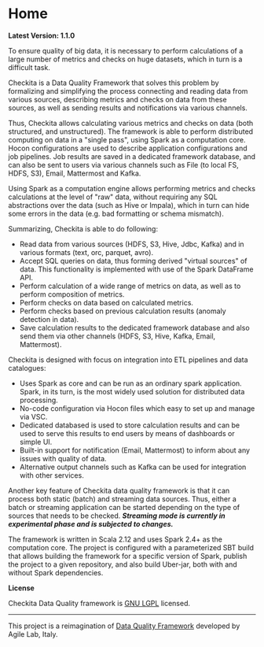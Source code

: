 # Home

**Latest Version: 1.1.0**

To ensure quality of big data, it is necessary to perform calculations of a large number of metrics and checks
on huge datasets, which in turn is a difficult task.

Checkita is a Data Quality Framework that solves this problem by formalizing and simplifying the process connecting
and reading data from various sources, describing metrics and checks on data from these sources, 
as well as sending results and notifications via various channels.

Thus, Checkita allows calculating various metrics and checks on data (both structured, and unstructured).
The framework is able to perform distributed computing on data in a "single pass", using Spark as a computation core.
Hocon configurations are used to describe application configurations and job pipelines.
Job results are saved in a dedicated framework database, and can also be sent to users via various channels such
as File (to local FS, HDFS, S3), Email, Mattermost and Kafka.

Using Spark as a computation engine allows performing metrics and checks calculations at the level of "raw" data,
without requiring any SQL abstractions over the data (such as Hive or Impala),
which in turn can hide some errors in the data (e.g. bad formatting or schema mismatch).

Summarizing, Checkita is able to do following:

* Read data from various sources (HDFS, S3, Hive, Jdbc, Kafka) and in various formats (text, orc, parquet, avro).
* Accept SQL queries on data, thus forming derived "virtual sources" of data.
  This functionality is implemented with use of the Spark DataFrame API.
* Perform calculation of a wide range of metrics on data, as well as to perform composition of metrics.
* Perform checks on data based on calculated metrics.
* Perform checks based on previous calculation results (anomaly detection in data).
* Save calculation results to the dedicated framework database and also send them via other channels
 (HDFS, S3, Hive, Kafka, Email, Mattermost).

Checkita is designed with focus on integration into ETL pipelines and data catalogues:

* Uses Spark as core and can be run as an ordinary spark application.
  Spark, in its turn, is the most widely used solution for distributed data processing. 
* No-code configuration via Hocon files which easy to set up and manage via VSC.
* Dedicated databased is used to store calculation results and can be used to serve this results
  to end users by means of dashboards or simple UI.
* Built-in support for notification (Email, Mattermost) to inform about any issues with quality of data.
* Alternative output channels such as Kafka can be used for integration with other services.

Another key feature of Checkita data quality framework is that it can process both static (batch) and
streaming data sources. Thus, either a batch or streaming application can be started depending on the type of sources
that needs to be checked. ***Streaming mode is currently in experimental phase and is subjected to changes.***

The framework is written in Scala 2.12 and uses Spark 2.4+ as the computation core.
The project is configured with a parameterized SBT build that allows building the framework for
a specific version of Spark, publish the project to a given repository, and also build Uber-jar,
both with and without Spark dependencies.

**License**

Checkita Data Quality framework is [GNU LGPL](../LICENSE.txt) licensed.

---

This project is a reimagination of [Data Quality Framework](https://github.com/agile-lab-dev/DataQuality) developed by Agile Lab, Italy.

